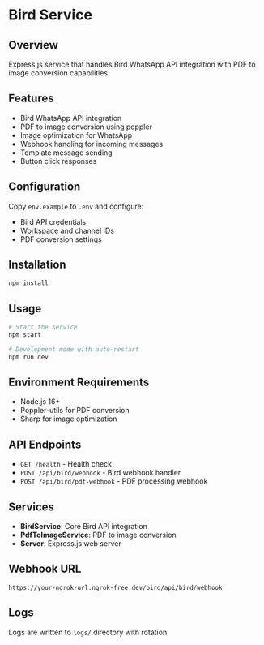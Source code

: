 # Bird Service

## Overview
Express.js service that handles Bird WhatsApp API integration with PDF to image conversion capabilities.

## Features
- Bird WhatsApp API integration
- PDF to image conversion using poppler
- Image optimization for WhatsApp
- Webhook handling for incoming messages
- Template message sending
- Button click responses

## Configuration
Copy `env.example` to `.env` and configure:
- Bird API credentials
- Workspace and channel IDs
- PDF conversion settings

## Installation
```bash
npm install
```

## Usage
```bash
# Start the service
npm start

# Development mode with auto-restart
npm run dev
```

## Environment Requirements
- Node.js 16+
- Poppler-utils for PDF conversion
- Sharp for image optimization

## API Endpoints
- `GET /health` - Health check
- `POST /api/bird/webhook` - Bird webhook handler
- `POST /api/bird/pdf-webhook` - PDF processing webhook

## Services
- **BirdService**: Core Bird API integration
- **PdfToImageService**: PDF to image conversion
- **Server**: Express.js web server

## Webhook URL
```
https://your-ngrok-url.ngrok-free.dev/bird/api/bird/webhook
```

## Logs
Logs are written to `logs/` directory with rotation